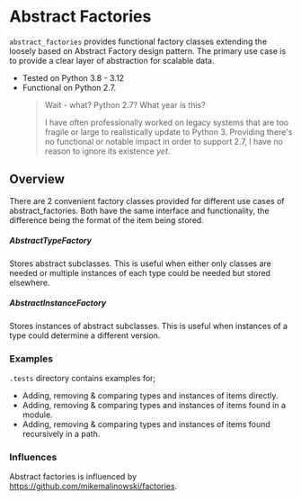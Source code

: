 # Abstract Factories
`abstract_factories` provides functional factory classes extending the 
loosely based on  Abstract Factory design pattern.
The primary use case is to provide a clear layer of abstraction 
for scalable data.

- Tested on Python 3.8 - 3.12
- Functional on Python 2.7.
  > Wait - what? Python 2.7? What year is this?
  >
  > I have often professionally worked on legacy systems that are too 
  > fragile or large to realistically update to Python 3.
  > Providing there's no functional or notable impact in order to 
  > support 2.7, I have no reason to ignore its existence _yet_.


## Overview

There are 2 convenient factory classes provided for different use cases of abstract_factories. 
Both have the same interface and functionality, the difference being the format of the 
item being stored. 


##### AbstractTypeFactory
Stores abstract subclasses. 
This is useful when either only classes are needed or multiple 
instances of each type could be needed but stored elsewhere.

##### AbstractInstanceFactory
Stores instances of abstract subclasses. 
This is useful when instances of a type could determine a different version.


### Examples
`.tests` directory contains examples for;

- Adding, removing & comparing types and instances of items directly.
- Adding, removing & comparing types and instances of items found in a module.
- Adding, removing & comparing types and instances of items found recursively in a path.


### Influences
Abstract factories is influenced by https://github.com/mikemalinowski/factories.
